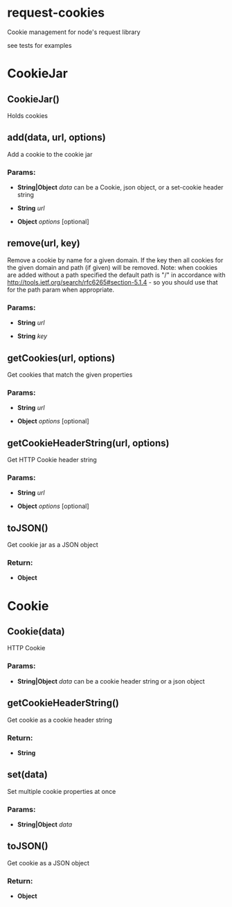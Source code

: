 request-cookies
==================

Cookie management for node's request library

see tests for examples

<!-- Start lib/cookie-jar.js -->

# CookieJar

## CookieJar()

Holds cookies

## add(data, url, options)

Add a cookie to the cookie jar

### Params:

* **String|Object** *data* can be a Cookie, json object, or a set-cookie header string

* **String** *url*

* **Object** *options* [optional]

## remove(url, key)

Remove a cookie by name for a given domain. If the key then all cookies for
the given domain and path (if given) will be removed. Note: when cookies
are added without a path specified the default path is &quot;/&quot; in accordance
with http://tools.ietf.org/search/rfc6265#section-5.1.4 - so you should use
that for the path param when appropriate.

### Params:

* **String** *url*

* **String** *key*

## getCookies(url, options)

Get cookies that match the given properties

### Params:

* **String** *url*

* **Object** *options* [optional]

## getCookieHeaderString(url, options)

Get HTTP Cookie header string

### Params:

* **String** *url*

* **Object** *options* [optional]

## toJSON()

Get cookie jar as a JSON object

### Return:

* **Object**

<!-- End lib/cookie-jar.js -->

<!-- Start lib/cookie.js -->

# Cookie

## Cookie(data)

HTTP Cookie

### Params:

* **String|Object** *data* can be a cookie header string or a json object

## getCookieHeaderString()

Get cookie as a cookie header string

### Return:

* **String**

## set(data)

Set multiple cookie properties at once

### Params:

* **String|Object** *data*

## toJSON()

Get cookie as a JSON object

### Return:

* **Object**

<!-- End lib/cookie.js -->

<!-- generated using markdox -->